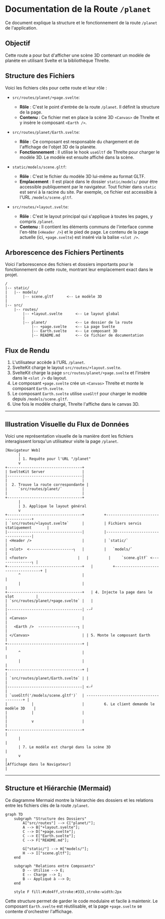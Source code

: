 # Documentation de la Route `/planet`

Ce document explique la structure et le fonctionnement de la route `/planet` de l'application.

## Objectif

Cette route a pour but d'afficher une scène 3D contenant un modèle de planète en utilisant Svelte et la bibliothèque Threlte.

## Structure des Fichiers

Voici les fichiers clés pour cette route et leur rôle :

-   `src/routes/planet/+page.svelte`:
    -   **Rôle** : C'est le point d'entrée de la route `/planet`. Il définit la structure de la page.
    -   **Contenu** : Ce fichier met en place la scène 3D `<Canvas>` de Threlte et y insère le composant `<Earth />`.

-   `src/routes/planet/Earth.svelte`:
    -   **Rôle** : Ce composant est responsable du chargement et de l'affichage de l'objet 3D de la planète.
    -   **Fonctionnement** : Il utilise le hook `useGltf` de Threlte pour charger le modèle 3D. Le modèle est ensuite affiché dans la scène.

-   `static/models/scene.gltf`:
    -   **Rôle** : C'est le fichier du modèle 3D lui-même au format GLTF.
    -   **Emplacement** : Il est placé dans le dossier `static/models/` pour être accessible publiquement par le navigateur. Tout fichier dans `static` est servi à la racine du site. Par exemple, ce fichier est accessible à l'URL `/models/scene.gltf`.

-   `src/routes/+layout.svelte`:
    -   **Rôle** : C'est le layout principal qui s'applique à toutes les pages, y compris `/planet`.
    -   **Contenu** : Il contient les éléments communs de l'interface comme l'en-tête (`<Header />`) et le pied de page. Le contenu de la page actuelle (ici, `+page.svelte`) est inséré via la balise `<slot />`.

## Arborescence des Fichiers Pertinents

Voici l'arborescence des fichiers et dossiers importants pour le fonctionnement de cette route, montrant leur emplacement exact dans le projet.

```
/
|-- static/
|   |-- models/
|       |-- scene.gltf      <-- Le modèle 3D
|
|-- src/
    |-- routes/
        |-- +layout.svelte      <-- Le layout global
        |
        |-- planet/             <-- Le dossier de la route
            |-- +page.svelte    <-- La page Svelte
            |-- Earth.svelte    <-- Le composant 3D
            |-- README.md       <-- Ce fichier de documentation
```

## Flux de Rendu

1.  L'utilisateur accède à l'URL `/planet`.
2.  SvelteKit charge le layout `src/routes/+layout.svelte`.
3.  SvelteKit charge la page `src/routes/planet/+page.svelte` et l'insère dans le `<slot />` du layout.
4.  Le composant `+page.svelte` crée un `<Canvas>` Threlte et monte le composant `Earth.svelte`.
5.  Le composant `Earth.svelte` utilise `useGltf` pour charger le modèle depuis `/models/scene.gltf`.
6.  Une fois le modèle chargé, Threlte l'affiche dans le canvas 3D.

---

## Illustration Visuelle du Flux de Données

Voici une représentation visuelle de la manière dont les fichiers interagissent lorsqu'un utilisateur visite la page `/planet`.

```
[Navigateur Web]
      |
      | 1. Requête pour l'URL "/planet"
      v
+----------------------------------+
| SvelteKit Server                 |
|----------------------------------|
|                                  |
|  2. Trouve la route correspondante |
|     `src/routes/planet/`         |
|                                  |
+----------------------------------+
      |
      | 3. Applique le layout général
      v
+----------------------------------+         +------------------------------------+
| `src/routes/+layout.svelte`      |         | Fichiers servis statiquement       |
|----------------------------------|         |------------------------------------|
| <Header />                       |         | `static/`                          |
| <slot>  <--------------------┐   |         |   `models/`                        |
| <footer>                       |   |         |     `scene.gltf` <---------------┐ |
+----------------------------------+   |         +------------------------------------+ |
      ^                            |                                          |
      |                            |                                          |
+----------------------------------+   | 4. Injecte la page dans le slot          |
| `src/routes/planet/+page.svelte` |   |                                          |
|----------------------------------| --┘                                          |
| <Canvas>                         |                                          |
|   <Earth />  ------------------┐ |                                          |
| </Canvas>                        | | 5. Monte le composant Earth              |
+----------------------------------+ |                                          |
      ^                            |                                          |
      |                            |                                          |
+----------------------------------+ |                                          |
| `src/routes/planet/Earth.svelte` | |                                          |
|----------------------------------| <-┘                                          |
| `useGltf('/models/scene.gltf')`  | -----------------------------------------+ |
|           |                      |         6. Le client demande le modèle 3D    |
|           |                      |                                          |
|           v                      |                                          |
+----------------------------------+                                          |
      |                                                                          |
      | 7. Le modèle est chargé dans la scène 3D                                 |
      v                                                                          |
[Affichage dans le Navigateur]                                                     |
```

---

## Structure et Hiérarchie (Mermaid)

Ce diagramme Mermaid montre la hiérarchie des dossiers et les relations entre les fichiers clés de la route `/planet`.

```mermaid
graph TD
    subgraph "Structure des Dossiers"
        A["src/routes"] --> C["planet/"];
        A --> B["+layout.svelte"];
        C --> D["+page.svelte"];
        C --> E["Earth.svelte"];
        C --> F["README.md"];
        
        G["static/"] --> H["models/"];
        H --> I["scene.gltf"];
    end

    subgraph "Relations entre Composants"
        D -- Utilise --> E;
        E -- Charge --> I;
        B -- Appliqué à --> D;
    end

    style F fill:#cde4ff,stroke:#333,stroke-width:2px
```

Cette structure permet de garder le code modulaire et facile à maintenir. Le composant `Earth.svelte` est réutilisable, et la page `+page.svelte` se contente d'orchestrer l'affichage.